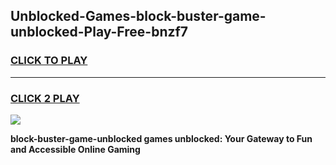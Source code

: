 
## Unblocked-Games-block-buster-game-unblocked-Play-Free-bnzf7
<h3>
<a href="https://premium76.site?title=block-buster-game-unblocked&ref=15A">CLICK TO PLAY</a></h3>
<hr>

<h3>
<a href="https://premium76.site?title=block-buster-game-unblocked&ref=15A">CLICK 2 PLAY</a>
  
</h3>

<a href="https://premium76.site?title=block-buster-game-unblocked&ref=15A"><img src="https://clearcache.store/games.png"></a>


**block-buster-game-unblocked games unblocked: Your Gateway to Fun and Accessible Online Gaming**

